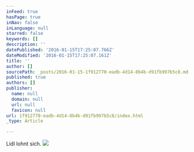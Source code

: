 ```yaml
---
inFeed: true
hasPage: true
inNav: false
inLanguage: null
starred: false
keywords: []
description: ''
datePublished: '2016-01-15T17:25:07.766Z'
dateModified: '2016-01-15T17:25:07.161Z'
title: ''
author: []
sourcePath: _posts/2016-01-15-1f912770-eadb-4d14-8b4b-d91fb997b5c8.md
published: true
authors: []
publisher:
  name: null
  domain: null
  url: null
  favicon: null
url: 1f912770-eadb-4d14-8b4b-d91fb997b5c8/index.html
_type: Article

---
```

Lidl lohnt sich.
![](https://the-grid-user-content.s3-us-west-2.amazonaws.com/1b3f9943-5841-4685-aecc-d4ae1406ecb8.JPG)
